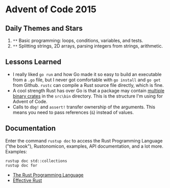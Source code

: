 # Advent of Code 2015

## Daily Themes and Stars

1. `**` Basic programming: loops, conditions, variables, and tests.
2. `**` Splitting strings, 2D arrays, parsing integers from strings, arithmetic.

## Lessons Learned

* I really liked `go run` and how Go made it so easy to build an executable from
a `.go` file, but I never got comfortable with `go install` and `go get` from Github.
`rustc` can compile a Rust source file directly, which is fine.
* A cool strength Rust has over Go is that a package may contain
[multiple binary crates](https://doc.rust-lang.org/book/ch07-01-packages-and-crates.html)
in the `src\bin` directory. This is the structure I'm using for Advent of Code.
* Calls to `dbg!` and `assert!` transfer ownership of the arguments. This means
you need to pass references (`&`) instead of values.

## Documentation

Enter the command `rustup doc` to access the Rust Programming Language ("the book"), Rustonomicon, examples, API documentation, and a lot more.
Examples:

```
rustup doc std::collections
rustup doc for
```

* [The Rust Programming Language](https://doc.rust-lang.org/book/)
* [Effective Rust](https://www.lurklurk.org/effective-rust/)
